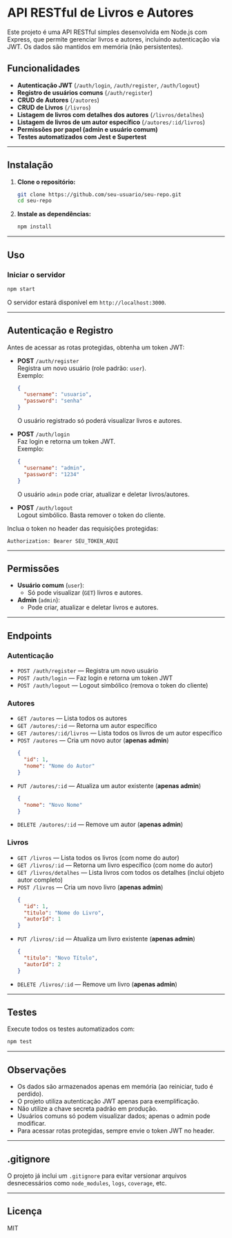 # API RESTful de Livros e Autores

Este projeto é uma API RESTful simples desenvolvida em Node.js com Express, que permite gerenciar livros e autores, incluindo autenticação via JWT. Os dados são mantidos em memória (não persistentes).

## Funcionalidades

- **Autenticação JWT** (`/auth/login`, `/auth/register`, `/auth/logout`)
- **Registro de usuários comuns** (`/auth/register`)
- **CRUD de Autores** (`/autores`)
- **CRUD de Livros** (`/livros`)
- **Listagem de livros com detalhes dos autores** (`/livros/detalhes`)
- **Listagem de livros de um autor específico** (`/autores/:id/livros`)
- **Permissões por papel (admin e usuário comum)**
- **Testes automatizados com Jest e Supertest**

---

## Instalação

1. **Clone o repositório:**
   ```bash
   git clone https://github.com/seu-usuario/seu-repo.git
   cd seu-repo
   ```

2. **Instale as dependências:**
   ```bash
   npm install
   ```

---

## Uso

### Iniciar o servidor

```bash
npm start
```

O servidor estará disponível em `http://localhost:3000`.

---

## Autenticação e Registro

Antes de acessar as rotas protegidas, obtenha um token JWT:

- **POST** `/auth/register`  
  Registra um novo usuário (role padrão: `user`).  
  Exemplo:
  ```json
  {
    "username": "usuario",
    "password": "senha"
  }
  ```
  O usuário registrado só poderá visualizar livros e autores.

- **POST** `/auth/login`  
  Faz login e retorna um token JWT.  
  Exemplo:
  ```json
  {
    "username": "admin",
    "password": "1234"
  }
  ```
  O usuário `admin` pode criar, atualizar e deletar livros/autores.

- **POST** `/auth/logout`  
  Logout simbólico. Basta remover o token do cliente.

Inclua o token no header das requisições protegidas:
```
Authorization: Bearer SEU_TOKEN_AQUI
```

---

## Permissões

- **Usuário comum** (`user`):  
  - Só pode visualizar (`GET`) livros e autores.
- **Admin** (`admin`):  
  - Pode criar, atualizar e deletar livros e autores.

---

## Endpoints

### Autenticação

- `POST /auth/register` — Registra um novo usuário
- `POST /auth/login` — Faz login e retorna um token JWT
- `POST /auth/logout` — Logout simbólico (remova o token do cliente)

### Autores

- `GET /autores` — Lista todos os autores
- `GET /autores/:id` — Retorna um autor específico
- `GET /autores/:id/livros` — Lista todos os livros de um autor específico
- `POST /autores` — Cria um novo autor (**apenas admin**)
  ```json
  {
    "id": 1,
    "nome": "Nome do Autor"
  }
  ```
- `PUT /autores/:id` — Atualiza um autor existente (**apenas admin**)
  ```json
  {
    "nome": "Novo Nome"
  }
  ```
- `DELETE /autores/:id` — Remove um autor (**apenas admin**)

### Livros

- `GET /livros` — Lista todos os livros (com nome do autor)
- `GET /livros/:id` — Retorna um livro específico (com nome do autor)
- `GET /livros/detalhes` — Lista livros com todos os detalhes (inclui objeto autor completo)
- `POST /livros` — Cria um novo livro (**apenas admin**)
  ```json
  {
    "id": 1,
    "titulo": "Nome do Livro",
    "autorId": 1
  }
  ```
- `PUT /livros/:id` — Atualiza um livro existente (**apenas admin**)
  ```json
  {
    "titulo": "Novo Título",
    "autorId": 2
  }
  ```
- `DELETE /livros/:id` — Remove um livro (**apenas admin**)

---

## Testes

Execute todos os testes automatizados com:

```bash
npm test
```

---

## Observações

- Os dados são armazenados apenas em memória (ao reiniciar, tudo é perdido).
- O projeto utiliza autenticação JWT apenas para exemplificação.
- Não utilize a chave secreta padrão em produção.
- Usuários comuns só podem visualizar dados; apenas o admin pode modificar.
- Para acessar rotas protegidas, sempre envie o token JWT no header.

---

## .gitignore

O projeto já inclui um `.gitignore` para evitar versionar arquivos desnecessários como `node_modules`, `logs`, `coverage`, etc.

---

## Licença

MIT